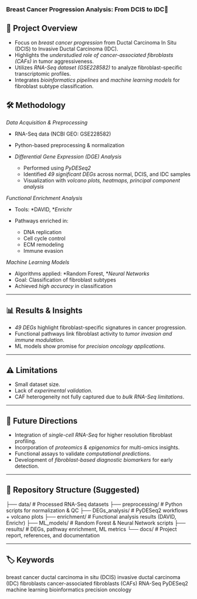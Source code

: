 ### Breast Cancer Progression Analysis: From DCIS to IDC🧬

## 📌 Project Overview

* Focus on *breast cancer progression* from Ductal Carcinoma In Situ (DCIS) to Invasive Ductal Carcinoma (IDC).
* Highlights the *understudied role of cancer-associated fibroblasts (CAFs)* in tumor aggressiveness.
* Utilizes *RNA-Seq dataset (GSE228582)* to analyze fibroblast-specific transcriptomic profiles.
* Integrates *bioinformatics pipelines* and *machine learning models* for fibroblast subtype classification.

## 🛠️ Methodology
 *Data Acquisition & Preprocessing*

  * RNA-Seq data (NCBI GEO: GSE228582)
  * Python-based preprocessing & normalization

* *Differential Gene Expression (DGE) Analysis*

  * Performed using *PyDESeq2*
  * Identified *49 significant DEGs* across normal, DCIS, and IDC samples
  * Visualization with *volcano plots, heatmaps, principal component analysis*

 *Functional Enrichment Analysis*

  * Tools: *DAVID, **Enrichr*
  * Pathways enriched in:

    * DNA replication
    * Cell cycle control
    * ECM remodeling
    * Immune evasion

 *Machine Learning Models*

  * Algorithms applied: *Random Forest, **Neural Networks*
  * Goal: Classification of fibroblast subtypes
  * Achieved *high accuracy* in classification

---

## 📊 Results & Insights

* *49 DEGs* highlight fibroblast-specific signatures in cancer progression.
* Functional pathways link fibroblast activity to *tumor invasion and immune modulation*.
* ML models show promise for *precision oncology applications*.

---

## ⚠️ Limitations

* Small dataset size.
* Lack of *experimental validation*.
* CAF heterogeneity not fully captured due to *bulk RNA-Seq limitations*.

---

## 🚀 Future Directions

* Integration of *single-cell RNA-Seq* for higher resolution fibroblast profiling.
* Incorporation of *proteomics & epigenomics* for multi-omics insights.
* Functional assays to validate *computational predictions*.
* Development of *fibroblast-based diagnostic biomarkers* for early detection.

---

## 📂 Repository Structure (Suggested)


├── data/                # Processed RNA-Seq datasets
├── preprocessing/       # Python scripts for normalization & QC
├── DEGs_analysis/       # PyDESeq2 workflows + volcano plots
├── enrichment/          # Functional analysis results (DAVID, Enrichr)
├── ML_models/           # Random Forest & Neural Network scripts
├── results/             # DEGs, pathway enrichment, ML metrics
└── docs/                # Project report, references, and documentation


---

## 🏷️ Keywords

breast cancer ductal carcinoma in situ (DCIS) invasive ductal carcinoma (IDC)
fibroblasts cancer-associated fibroblasts (CAFs) RNA-Seq PyDESeq2
machine learning bioinformatics precision oncology
